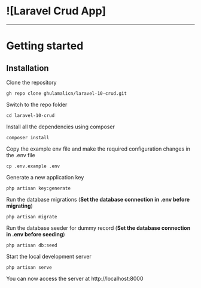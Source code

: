# ![Laravel Crud App]



----------

# Getting started

## Installation


Clone the repository

    gh repo clone ghulamalicn/laravel-10-crud.git


Switch to the repo folder

    cd laravel-10-crud


Install all the dependencies using composer

    composer install


Copy the example env file and make the required configuration changes in the .env file

    cp .env.example .env


Generate a new application key

    php artisan key:generate




Run the database migrations (**Set the database connection in .env before migrating**)

    php artisan migrate

Run the database seeder for dummy record (**Set the database connection in .env before seeding**)

    php artisan db:seed

Start the local development server

    php artisan serve

You can now access the server at http://localhost:8000


